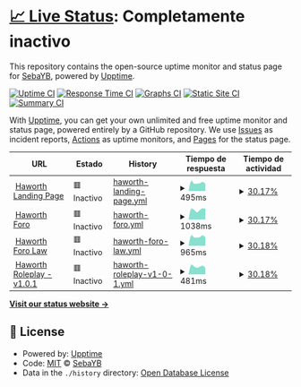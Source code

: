 # [📈 Live Status](https://SebaYB.github.io/HaworthStatus): <!--live status--> **Completamente inactivo**

This repository contains the open-source uptime monitor and status page for [SebaYB](https://SebaYB.github.io/HaworthStatus), powered by [Upptime](https://github.com/upptime/upptime).

[![Uptime CI](https://github.com/SebaYB/HaworthStatus/workflows/Uptime%20CI/badge.svg)](https://github.com/SebaYB/HaworthStatus/actions?query=workflow%3A%22Uptime+CI%22)
[![Response Time CI](https://github.com/SebaYB/HaworthStatus/workflows/Response%20Time%20CI/badge.svg)](https://github.com/SebaYB/HaworthStatus/actions?query=workflow%3A%22Response+Time+CI%22)
[![Graphs CI](https://github.com/SebaYB/HaworthStatus/workflows/Graphs%20CI/badge.svg)](https://github.com/SebaYB/HaworthStatus/actions?query=workflow%3A%22Graphs+CI%22)
[![Static Site CI](https://github.com/SebaYB/HaworthStatus/workflows/Static%20Site%20CI/badge.svg)](https://github.com/SebaYB/HaworthStatus/actions?query=workflow%3A%22Static+Site+CI%22)
[![Summary CI](https://github.com/SebaYB/HaworthStatus/workflows/Summary%20CI/badge.svg)](https://github.com/SebaYB/HaworthStatus/actions?query=workflow%3A%22Summary+CI%22)

With [Upptime](https://upptime.js.org), you can get your own unlimited and free uptime monitor and status page, powered entirely by a GitHub repository. We use [Issues](https://github.com/SebaYB/HaworthStatus/issues) as incident reports, [Actions](https://github.com/SebaYB/HaworthStatus/actions) as uptime monitors, and [Pages](https://SebaYB.github.io/HaworthStatus) for the status page.

<!--start: status pages-->
<!-- This summary is generated by Upptime (https://github.com/upptime/upptime) -->
<!-- Do not edit this manually, your changes will be overwritten -->
<!-- prettier-ignore -->
| URL | Estado | History | Tiempo de respuesta | Tiempo de actividad |
| --- | ------ | ------- | ------------- | ------ |
| <img alt="" src="https://icons.duckduckgo.com/ip3/haworth-rp.com.ico" height="13"> [Haworth Landing Page](https://haworth-rp.com) | 🟥 Inactivo | [haworth-landing-page.yml](https://github.com/SebaYB/HaworthStatus/commits/HEAD/history/haworth-landing-page.yml) | <details><summary><img alt="Gráfico de tiempo de respuesta" src="./graphs/haworth-landing-page/response-time-week.png" height="20"> 495ms</summary><br><a href="https://status.haworth.gg/history/haworth-landing-page"><img alt="Tiempo de respuesta 495" src="https://img.shields.io/endpoint?url=https%3A%2F%2Fraw.githubusercontent.com%2FSebaYB%2FHaworthStatus%2FHEAD%2Fapi%2Fhaworth-landing-page%2Fresponse-time.json"></a><br><a href="https://status.haworth.gg/history/haworth-landing-page"><img alt="Tiempo de respuesta últimas 24 horas 0" src="https://img.shields.io/endpoint?url=https%3A%2F%2Fraw.githubusercontent.com%2FSebaYB%2FHaworthStatus%2FHEAD%2Fapi%2Fhaworth-landing-page%2Fresponse-time-day.json"></a><br><a href="https://status.haworth.gg/history/haworth-landing-page"><img alt="Tiempo de respuesta últimos 7 días 495" src="https://img.shields.io/endpoint?url=https%3A%2F%2Fraw.githubusercontent.com%2FSebaYB%2FHaworthStatus%2FHEAD%2Fapi%2Fhaworth-landing-page%2Fresponse-time-week.json"></a><br><a href="https://status.haworth.gg/history/haworth-landing-page"><img alt="Tiempo de respuesta últimos 30 días 495" src="https://img.shields.io/endpoint?url=https%3A%2F%2Fraw.githubusercontent.com%2FSebaYB%2FHaworthStatus%2FHEAD%2Fapi%2Fhaworth-landing-page%2Fresponse-time-month.json"></a><br><a href="https://status.haworth.gg/history/haworth-landing-page"><img alt="Tiempo de respuesta último año 495" src="https://img.shields.io/endpoint?url=https%3A%2F%2Fraw.githubusercontent.com%2FSebaYB%2FHaworthStatus%2FHEAD%2Fapi%2Fhaworth-landing-page%2Fresponse-time-year.json"></a></details> | <details><summary><a href="https://status.haworth.gg/history/haworth-landing-page">30.17%</a></summary><a href="https://status.haworth.gg/history/haworth-landing-page"><img alt="Tiempo de actividad 30.17%" src="https://img.shields.io/endpoint?url=https%3A%2F%2Fraw.githubusercontent.com%2FSebaYB%2FHaworthStatus%2FHEAD%2Fapi%2Fhaworth-landing-page%2Fuptime.json"></a><br><a href="https://status.haworth.gg/history/haworth-landing-page"><img alt="Tiempo de actividad últimas 24 horas 0.00%" src="https://img.shields.io/endpoint?url=https%3A%2F%2Fraw.githubusercontent.com%2FSebaYB%2FHaworthStatus%2FHEAD%2Fapi%2Fhaworth-landing-page%2Fuptime-day.json"></a><br><a href="https://status.haworth.gg/history/haworth-landing-page"><img alt="Tiempo de actividad últimos 7 días 30.17%" src="https://img.shields.io/endpoint?url=https%3A%2F%2Fraw.githubusercontent.com%2FSebaYB%2FHaworthStatus%2FHEAD%2Fapi%2Fhaworth-landing-page%2Fuptime-week.json"></a><br><a href="https://status.haworth.gg/history/haworth-landing-page"><img alt="Tiempo de actividad últimos 30 días 30.17%" src="https://img.shields.io/endpoint?url=https%3A%2F%2Fraw.githubusercontent.com%2FSebaYB%2FHaworthStatus%2FHEAD%2Fapi%2Fhaworth-landing-page%2Fuptime-month.json"></a><br><a href="https://status.haworth.gg/history/haworth-landing-page"><img alt="Tiempo de actividad último año 30.17%" src="https://img.shields.io/endpoint?url=https%3A%2F%2Fraw.githubusercontent.com%2FSebaYB%2FHaworthStatus%2FHEAD%2Fapi%2Fhaworth-landing-page%2Fuptime-year.json"></a></details>
| <img alt="" src="https://icons.duckduckgo.com/ip3/foro.haworth-rp.com.ico" height="13"> [Haworth Foro](https://foro.haworth-rp.com) | 🟥 Inactivo | [haworth-foro.yml](https://github.com/SebaYB/HaworthStatus/commits/HEAD/history/haworth-foro.yml) | <details><summary><img alt="Gráfico de tiempo de respuesta" src="./graphs/haworth-foro/response-time-week.png" height="20"> 1038ms</summary><br><a href="https://status.haworth.gg/history/haworth-foro"><img alt="Tiempo de respuesta 1038" src="https://img.shields.io/endpoint?url=https%3A%2F%2Fraw.githubusercontent.com%2FSebaYB%2FHaworthStatus%2FHEAD%2Fapi%2Fhaworth-foro%2Fresponse-time.json"></a><br><a href="https://status.haworth.gg/history/haworth-foro"><img alt="Tiempo de respuesta últimas 24 horas 0" src="https://img.shields.io/endpoint?url=https%3A%2F%2Fraw.githubusercontent.com%2FSebaYB%2FHaworthStatus%2FHEAD%2Fapi%2Fhaworth-foro%2Fresponse-time-day.json"></a><br><a href="https://status.haworth.gg/history/haworth-foro"><img alt="Tiempo de respuesta últimos 7 días 1038" src="https://img.shields.io/endpoint?url=https%3A%2F%2Fraw.githubusercontent.com%2FSebaYB%2FHaworthStatus%2FHEAD%2Fapi%2Fhaworth-foro%2Fresponse-time-week.json"></a><br><a href="https://status.haworth.gg/history/haworth-foro"><img alt="Tiempo de respuesta últimos 30 días 1038" src="https://img.shields.io/endpoint?url=https%3A%2F%2Fraw.githubusercontent.com%2FSebaYB%2FHaworthStatus%2FHEAD%2Fapi%2Fhaworth-foro%2Fresponse-time-month.json"></a><br><a href="https://status.haworth.gg/history/haworth-foro"><img alt="Tiempo de respuesta último año 1038" src="https://img.shields.io/endpoint?url=https%3A%2F%2Fraw.githubusercontent.com%2FSebaYB%2FHaworthStatus%2FHEAD%2Fapi%2Fhaworth-foro%2Fresponse-time-year.json"></a></details> | <details><summary><a href="https://status.haworth.gg/history/haworth-foro">30.17%</a></summary><a href="https://status.haworth.gg/history/haworth-foro"><img alt="Tiempo de actividad 30.17%" src="https://img.shields.io/endpoint?url=https%3A%2F%2Fraw.githubusercontent.com%2FSebaYB%2FHaworthStatus%2FHEAD%2Fapi%2Fhaworth-foro%2Fuptime.json"></a><br><a href="https://status.haworth.gg/history/haworth-foro"><img alt="Tiempo de actividad últimas 24 horas 0.00%" src="https://img.shields.io/endpoint?url=https%3A%2F%2Fraw.githubusercontent.com%2FSebaYB%2FHaworthStatus%2FHEAD%2Fapi%2Fhaworth-foro%2Fuptime-day.json"></a><br><a href="https://status.haworth.gg/history/haworth-foro"><img alt="Tiempo de actividad últimos 7 días 30.17%" src="https://img.shields.io/endpoint?url=https%3A%2F%2Fraw.githubusercontent.com%2FSebaYB%2FHaworthStatus%2FHEAD%2Fapi%2Fhaworth-foro%2Fuptime-week.json"></a><br><a href="https://status.haworth.gg/history/haworth-foro"><img alt="Tiempo de actividad últimos 30 días 30.17%" src="https://img.shields.io/endpoint?url=https%3A%2F%2Fraw.githubusercontent.com%2FSebaYB%2FHaworthStatus%2FHEAD%2Fapi%2Fhaworth-foro%2Fuptime-month.json"></a><br><a href="https://status.haworth.gg/history/haworth-foro"><img alt="Tiempo de actividad último año 30.17%" src="https://img.shields.io/endpoint?url=https%3A%2F%2Fraw.githubusercontent.com%2FSebaYB%2FHaworthStatus%2FHEAD%2Fapi%2Fhaworth-foro%2Fuptime-year.json"></a></details>
| <img alt="" src="https://icons.duckduckgo.com/ip3/law.haworth-rp.com.ico" height="13"> [Haworth Foro Law](https://law.haworth-rp.com) | 🟥 Inactivo | [haworth-foro-law.yml](https://github.com/SebaYB/HaworthStatus/commits/HEAD/history/haworth-foro-law.yml) | <details><summary><img alt="Gráfico de tiempo de respuesta" src="./graphs/haworth-foro-law/response-time-week.png" height="20"> 965ms</summary><br><a href="https://status.haworth.gg/history/haworth-foro-law"><img alt="Tiempo de respuesta 965" src="https://img.shields.io/endpoint?url=https%3A%2F%2Fraw.githubusercontent.com%2FSebaYB%2FHaworthStatus%2FHEAD%2Fapi%2Fhaworth-foro-law%2Fresponse-time.json"></a><br><a href="https://status.haworth.gg/history/haworth-foro-law"><img alt="Tiempo de respuesta últimas 24 horas 0" src="https://img.shields.io/endpoint?url=https%3A%2F%2Fraw.githubusercontent.com%2FSebaYB%2FHaworthStatus%2FHEAD%2Fapi%2Fhaworth-foro-law%2Fresponse-time-day.json"></a><br><a href="https://status.haworth.gg/history/haworth-foro-law"><img alt="Tiempo de respuesta últimos 7 días 965" src="https://img.shields.io/endpoint?url=https%3A%2F%2Fraw.githubusercontent.com%2FSebaYB%2FHaworthStatus%2FHEAD%2Fapi%2Fhaworth-foro-law%2Fresponse-time-week.json"></a><br><a href="https://status.haworth.gg/history/haworth-foro-law"><img alt="Tiempo de respuesta últimos 30 días 965" src="https://img.shields.io/endpoint?url=https%3A%2F%2Fraw.githubusercontent.com%2FSebaYB%2FHaworthStatus%2FHEAD%2Fapi%2Fhaworth-foro-law%2Fresponse-time-month.json"></a><br><a href="https://status.haworth.gg/history/haworth-foro-law"><img alt="Tiempo de respuesta último año 965" src="https://img.shields.io/endpoint?url=https%3A%2F%2Fraw.githubusercontent.com%2FSebaYB%2FHaworthStatus%2FHEAD%2Fapi%2Fhaworth-foro-law%2Fresponse-time-year.json"></a></details> | <details><summary><a href="https://status.haworth.gg/history/haworth-foro-law">30.18%</a></summary><a href="https://status.haworth.gg/history/haworth-foro-law"><img alt="Tiempo de actividad 30.18%" src="https://img.shields.io/endpoint?url=https%3A%2F%2Fraw.githubusercontent.com%2FSebaYB%2FHaworthStatus%2FHEAD%2Fapi%2Fhaworth-foro-law%2Fuptime.json"></a><br><a href="https://status.haworth.gg/history/haworth-foro-law"><img alt="Tiempo de actividad últimas 24 horas 0.00%" src="https://img.shields.io/endpoint?url=https%3A%2F%2Fraw.githubusercontent.com%2FSebaYB%2FHaworthStatus%2FHEAD%2Fapi%2Fhaworth-foro-law%2Fuptime-day.json"></a><br><a href="https://status.haworth.gg/history/haworth-foro-law"><img alt="Tiempo de actividad últimos 7 días 30.18%" src="https://img.shields.io/endpoint?url=https%3A%2F%2Fraw.githubusercontent.com%2FSebaYB%2FHaworthStatus%2FHEAD%2Fapi%2Fhaworth-foro-law%2Fuptime-week.json"></a><br><a href="https://status.haworth.gg/history/haworth-foro-law"><img alt="Tiempo de actividad últimos 30 días 30.18%" src="https://img.shields.io/endpoint?url=https%3A%2F%2Fraw.githubusercontent.com%2FSebaYB%2FHaworthStatus%2FHEAD%2Fapi%2Fhaworth-foro-law%2Fuptime-month.json"></a><br><a href="https://status.haworth.gg/history/haworth-foro-law"><img alt="Tiempo de actividad último año 30.18%" src="https://img.shields.io/endpoint?url=https%3A%2F%2Fraw.githubusercontent.com%2FSebaYB%2FHaworthStatus%2FHEAD%2Fapi%2Fhaworth-foro-law%2Fuptime-year.json"></a></details>
| <img alt="" src="https://icons.duckduckgo.com/ip3/samp.haworth-rp.com.ico" height="13"> [Haworth Roleplay - v1.0.1](https://samp.haworth-rp.com) | 🟥 Inactivo | [haworth-roleplay-v1-0-1.yml](https://github.com/SebaYB/HaworthStatus/commits/HEAD/history/haworth-roleplay-v1-0-1.yml) | <details><summary><img alt="Gráfico de tiempo de respuesta" src="./graphs/haworth-roleplay-v1-0-1/response-time-week.png" height="20"> 481ms</summary><br><a href="https://status.haworth.gg/history/haworth-roleplay-v1-0-1"><img alt="Tiempo de respuesta 481" src="https://img.shields.io/endpoint?url=https%3A%2F%2Fraw.githubusercontent.com%2FSebaYB%2FHaworthStatus%2FHEAD%2Fapi%2Fhaworth-roleplay-v1-0-1%2Fresponse-time.json"></a><br><a href="https://status.haworth.gg/history/haworth-roleplay-v1-0-1"><img alt="Tiempo de respuesta últimas 24 horas 0" src="https://img.shields.io/endpoint?url=https%3A%2F%2Fraw.githubusercontent.com%2FSebaYB%2FHaworthStatus%2FHEAD%2Fapi%2Fhaworth-roleplay-v1-0-1%2Fresponse-time-day.json"></a><br><a href="https://status.haworth.gg/history/haworth-roleplay-v1-0-1"><img alt="Tiempo de respuesta últimos 7 días 481" src="https://img.shields.io/endpoint?url=https%3A%2F%2Fraw.githubusercontent.com%2FSebaYB%2FHaworthStatus%2FHEAD%2Fapi%2Fhaworth-roleplay-v1-0-1%2Fresponse-time-week.json"></a><br><a href="https://status.haworth.gg/history/haworth-roleplay-v1-0-1"><img alt="Tiempo de respuesta últimos 30 días 481" src="https://img.shields.io/endpoint?url=https%3A%2F%2Fraw.githubusercontent.com%2FSebaYB%2FHaworthStatus%2FHEAD%2Fapi%2Fhaworth-roleplay-v1-0-1%2Fresponse-time-month.json"></a><br><a href="https://status.haworth.gg/history/haworth-roleplay-v1-0-1"><img alt="Tiempo de respuesta último año 481" src="https://img.shields.io/endpoint?url=https%3A%2F%2Fraw.githubusercontent.com%2FSebaYB%2FHaworthStatus%2FHEAD%2Fapi%2Fhaworth-roleplay-v1-0-1%2Fresponse-time-year.json"></a></details> | <details><summary><a href="https://status.haworth.gg/history/haworth-roleplay-v1-0-1">30.18%</a></summary><a href="https://status.haworth.gg/history/haworth-roleplay-v1-0-1"><img alt="Tiempo de actividad 30.18%" src="https://img.shields.io/endpoint?url=https%3A%2F%2Fraw.githubusercontent.com%2FSebaYB%2FHaworthStatus%2FHEAD%2Fapi%2Fhaworth-roleplay-v1-0-1%2Fuptime.json"></a><br><a href="https://status.haworth.gg/history/haworth-roleplay-v1-0-1"><img alt="Tiempo de actividad últimas 24 horas 0.00%" src="https://img.shields.io/endpoint?url=https%3A%2F%2Fraw.githubusercontent.com%2FSebaYB%2FHaworthStatus%2FHEAD%2Fapi%2Fhaworth-roleplay-v1-0-1%2Fuptime-day.json"></a><br><a href="https://status.haworth.gg/history/haworth-roleplay-v1-0-1"><img alt="Tiempo de actividad últimos 7 días 30.18%" src="https://img.shields.io/endpoint?url=https%3A%2F%2Fraw.githubusercontent.com%2FSebaYB%2FHaworthStatus%2FHEAD%2Fapi%2Fhaworth-roleplay-v1-0-1%2Fuptime-week.json"></a><br><a href="https://status.haworth.gg/history/haworth-roleplay-v1-0-1"><img alt="Tiempo de actividad últimos 30 días 30.18%" src="https://img.shields.io/endpoint?url=https%3A%2F%2Fraw.githubusercontent.com%2FSebaYB%2FHaworthStatus%2FHEAD%2Fapi%2Fhaworth-roleplay-v1-0-1%2Fuptime-month.json"></a><br><a href="https://status.haworth.gg/history/haworth-roleplay-v1-0-1"><img alt="Tiempo de actividad último año 30.18%" src="https://img.shields.io/endpoint?url=https%3A%2F%2Fraw.githubusercontent.com%2FSebaYB%2FHaworthStatus%2FHEAD%2Fapi%2Fhaworth-roleplay-v1-0-1%2Fuptime-year.json"></a></details>

<!--end: status pages-->

[**Visit our status website →**](https://SebaYB.github.io/HaworthStatus)

## 📄 License

- Powered by: [Upptime](https://github.com/upptime/upptime)
- Code: [MIT](./LICENSE) © [SebaYB](https://SebaYB.github.io/HaworthStatus)
- Data in the `./history` directory: [Open Database License](https://opendatacommons.org/licenses/odbl/1-0/)
